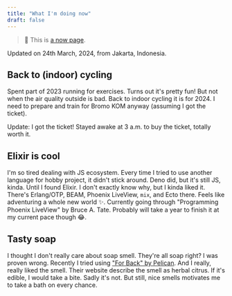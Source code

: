 ```yaml
---
title: "What I'm doing now"
draft: false
---
```


> 🔖 This is [a now page](https://nownownow.com/about).

Updated on 24th March, 2024, from Jakarta, Indonesia.

## Back to (indoor) cycling

Spent part of 2023 running for exercises.
Turns out it's pretty fun!
But not when the air quality outside is bad.
Back to indoor cycling it is for 2024.
I need to prepare and train for Bromo KOM anyway
(assuming I got the ticket).

Update: I got the ticket!
Stayed awake at 3 a.m. to buy the ticket, totally worth it.

## Elixir is cool

I'm so tired dealing with JS ecosystem.
Every time I tried to use another language for hobby project,
it didn't stick around.
Deno did, but it's still JS, kinda.
Until I found Elixir.
I don't exactly know why, but I kinda liked it.
There's Erlang/OTP, BEAM, Phoenix LiveView, `mix`, and Ecto there.
Feels like adventuring a whole new world ✨.
Currently going through "Programming Phoenix LiveView" by Bruce A. Tate.
Probably will take a year to finish it at my current pace though 😂.

## Tasty soap

I thought I don't really care about soap smell.
They're all soap right?
I was proven wrong.
Recently I tried using ["For Back" by Pelican][for-back].
And I really, really liked the smell.
Their website describe the smell as herbal citrus.
If it's edible, I would take a bite.
Sadly it's not.
But still, nice smells motivates me to take a bath on every chance.

[for-back]: https://pelicansoap.net/Form/Product/ProductDetail.aspx?shop=0&pid=DRACNEBK&vid=DRACNEBK&cat=200211
